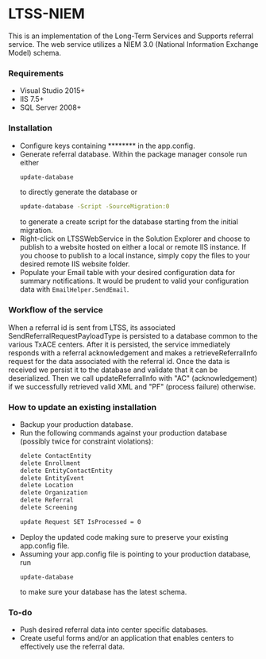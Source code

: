 # LTSS-NIEM
This is an implementation of the Long-Term Services and Supports referral service.  The web service utilizes a NIEM 3.0 (National Information Exchange Model) schema.

### Requirements
- Visual Studio 2015+
- IIS 7.5+
- SQL Server 2008+

### Installation
- Configure keys containing ******** in the app.config.
- Generate referral database.
Within the package manager console run either
   ```sh
   update-database
   ```
   to directly generate the database or
   ```sh
   update-database -Script -SourceMigration:0
   ```
   to generate a create script for the database starting from the initial migration.
- Right-click on LTSSWebService in the Solution Explorer and choose to publish to a website hosted on either a local or remote IIS instance.  If you choose to publish to a local instance, simply copy the files to your desired remote IIS website folder.
- Populate your Email table with your desired configuration data for summary notifications.  It would be prudent to valid your configuration data with `EmailHelper.SendEmail`.

### Workflow of the service
When a referral id is sent from LTSS, its associated SendReferralRequestPayloadType is persisted to a database common to the various TxACE centers.  After it is persisted, the service immediately responds with a referral acknowledgement and makes a retrieveReferralInfo request for the data associated with the referral id.  Once the data is received we persist it to the database and validate that it can be deserialized.  Then we call updateReferralInfo with "AC" (acknowledgement) if we successfully retrieved valid XML and "PF" (process failure) otherwise.

### How to update an existing installation
- Backup your production database.
- Run the following commands against your production database (possibly twice for constraint violations):
   ```sh
   delete ContactEntity
   delete Enrollment
   delete EntityContactEntity
   delete EntityEvent
   delete Location
   delete Organization
   delete Referral
   delete Screening

   update Request SET IsProcessed = 0
   ```
- Deploy the updated code making sure to preserve your existing app.config file.
- Assuming your app.config file is pointing to your production database, run
   ```
   update-database
   ```
   to make sure your database has the latest schema.

### To-do
- Push desired referral data into center specific databases.
- Create useful forms and/or an application that enables centers to effectively use the referral data.